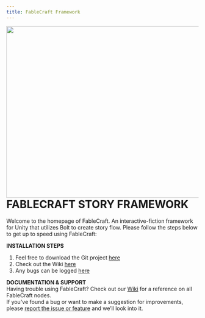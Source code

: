 ```yaml
---
title: FableCraft Framework
---
```


<img align="right" width="520" height="450" src="https://img.itch.zone/aW1nLzQ1NzcwMjEucG5n/original/4JDbDj.png">

# FABLECRAFT STORY FRAMEWORK  
Welcome to the homepage of FableCraft. An interactive-fiction framework for Unity that utilizes Bolt to create story flow. Please follow the steps below to get up to speed using FableCraft:  

**INSTALLATION STEPS**
1. Feel free to download the Git project [here](https://github.com/mylesblasonato/FableCraft.git)
2. Check out the Wiki [here](https://slimwiki.com/fablecraft)
3. Any bugs can be logged [here](https://www.jotform.com/203217781850051)
  
**DOCUMENTATION & SUPPORT**  
Having trouble using FableCraft? Check out our [Wiki](https://slimwiki.com/fablecraft) for a reference on all FableCraft nodes.  
If you've found a bug or want to make a suggestion for improvements, please [report the issue or feature](https://www.jotform.com/203217781850051) and we’ll look into it.
